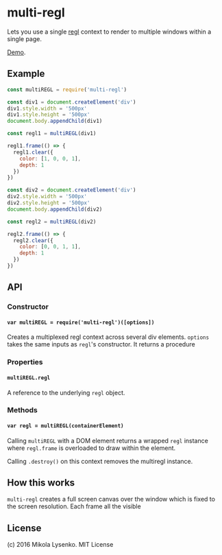 # multi-regl
Lets you use a single [regl](http://regl.party) context to render to multiple windows within a single page.

[Demo](https://regl-project.github.io/multi-regl/index.html).

## Example

```javascript
const multiREGL = require('multi-regl')

const div1 = document.createElement('div')
div1.style.width = '500px'
div1.style.height = '500px'
document.body.appendChild(div1)

const regl1 = multiREGL(div1)

regl1.frame(() => {
  regl1.clear({
    color: [1, 0, 0, 1],
    depth: 1
  })
})

const div2 = document.createElement('div')
div2.style.width = '500px'
div2.style.height = '500px'
document.body.appendChild(div2)

const regl2 = multiREGL(div2)

regl2.frame(() => {
  regl2.clear({
    color: [0, 0, 1, 1],
    depth: 1
  })
})
```

## API

### Constructor

#### `var multiREGL = require('multi-regl')([options])`
Creates a multiplexed regl context across several div elements.  `options` takes the same inputs as `regl`'s constructor.  It returns a procedure

### Properties

#### `multiREGL.regl`
A reference to the underlying `regl` object.

### Methods

#### `var regl = multiREGL(containerElement)`
Calling `multiREGL` with a DOM element returns a wrapped `regl` instance where `regl.frame` is overloaded to draw within the element.

Calling `.destroy()` on this context removes the multiregl instance.

## How this works
`multi-regl` creates a full screen canvas over the window which is fixed to the screen resolution.  Each frame all the visible

## License
(c) 2016 Mikola Lysenko. MIT License
